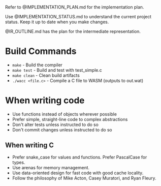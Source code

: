 Refer to @IMPLEMENTATION_PLAN.md for the implementation plan.

Use @IMPLEMENTATION_STATUS.md to understand the current project status. Keep it up to date when you make changes.

@IR_OUTLINE.md has the plan for the intermediate representation.

# Build Commands

- `make` - Build the compiler
- `make test` - Build and test with test_simple.c
- `make clean` - Clean build artifacts
- `./wacc <file.c>` - Compile a C file to WASM (outputs to out.wat)

# When writing code

- Use functions instead of objects wherever possible
- Prefer simple, straight-line code to complex abstractions
- Don't alter tests unless instructed to do so
- Don't commit changes unless instructed to do so

## When writing C

- Prefer snake_case for values and functions. Prefer PascalCase for types.
- Use arenas for memory management.
- Use data-oriented design for fast code with good cache locality.
- Follow the philosophy of Mike Acton, Casey Muratori, and Ryan Fleury.

